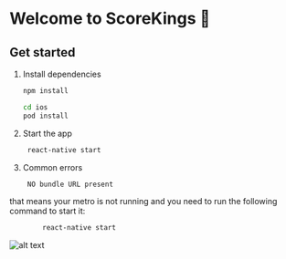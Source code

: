 # Welcome to ScoreKings 👋

## Get started

1. Install dependencies

   ```bash
   npm install
   ```

   ```bash
   cd ios
   pod install
   ```

2. Start the app

   ```bash
    react-native start
   ```
   
3. Common errors

   ```bash
    NO bundle URL present
   ```
that means your metro is not running and you need to run the following command to start it:
```bash
        react-native start
   ```

![alt text](https://github.com/quintonmills/fantasy_sports_app/blob/main/Screen%20Shot%202024-06-22%20at%207.20.20%20AM.png)
